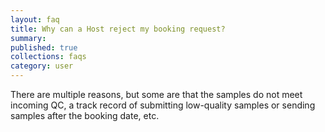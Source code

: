 ```yaml
---
layout: faq
title: Why can a Host reject my booking request?
summary:
published: true
collections: faqs
category: user
---
```


There are multiple reasons, but some are that the samples do not meet incoming
QC, a track record of submitting low-quality samples or sending samples after
the booking date, etc.
